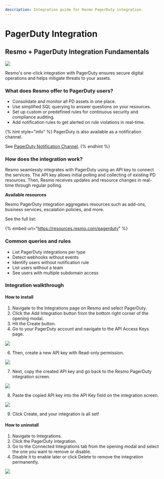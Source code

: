 ```yaml
---
description: Integration guide for Resmo PagerDuty integration.
---
```


# PagerDuty Integration

## Resmo + PagerDuty Integration Fundamentals

![](../.gitbook/assets/pagerduty-logo.png)

Resmo's one-click integration with PagerDuty ensures secure digital operations and helps mitigate threats to your assets.

### What does Resmo offer to PagerDuty users?

* Consolidate and monitor all PD assets in one place.
* Use simplified SQL querying to answer questions on your resources.
* Set up custom or predefined rules for continuous security and compliance auditing.
* Add notification rules to get alerted on rule violations in real-time.

{% hint style="info" %}
PagerDuty is also available as a notification channel.&#x20;

See [PagerDuty Notification Channel](../notifications/pagerduty-notification-channel.md).
{% endhint %}

### How does the integration work?

Resmo seamlessly integrates with PagerDuty using an API key to connect the services. The API key allows initial polling and collecting of existing PD resources. Then, Resmo receives updates and resource changes in real-time through regular polling.&#x20;

**Available resources**

Resmo PagerDuty integration aggregates resources such as add-ons, business services, escalation policies, and more.

See the full list:

{% embed url="https://resources.resmo.com/pagerduty" %}

### Common queries and rules

* List PagerDuty integrations per type
* Detect webhooks without events
* Identify users without notification rule
* List users without a team
* See users with multiple subdomain access

### Integration walkthrough

#### How to install

1. Navigate to the Integrations page on Resmo and select PagerDuty.
2. Click the Add Integration button from the bottom right corner of the opening modal.
3. Hit the Create button.
4. Go to your PagerDuty account and navigate to the API Access Keys page.

![](../.gitbook/assets/pagerduty-api-access-keys.png)

6. Then, create a new API key with Read-only permission.

![](<../.gitbook/assets/pagerduty-create-api-key (1).png>)

7. Next, copy the created API key and go back to the Resmo PagerDuty integration screen.

![](../.gitbook/assets/pagerduty-new-api-key.png)

8. Paste the copied API key into the API Key field on the integration screen.

![](../.gitbook/assets/api-key-field.png)

9. Click Create, and your integration is all set!

#### How to uninstall

1. Navigate to Integrations.
2. Click the PagerDuty integration.
3. Go to the Connected Integrations tab from the opening modal and select the one you want to remove or disable.
4. Disable it to enable later or click Delete to remove the integration permanently.

![](../.gitbook/assets/pagerduty-disable-delete-buttons.png)

